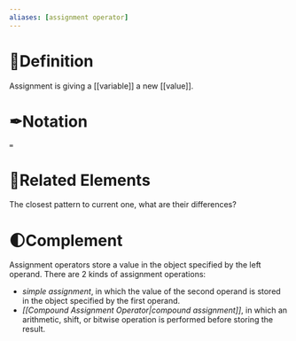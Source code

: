```yaml
---
aliases: [assignment operator]
---
```

# 📝Definition
Assignment is giving a [[variable]] a new [[value]].


# ✒Notation
`=`

# 🧬Related Elements
The closest pattern to current one, what are their differences?

# 🌓Complement
Assignment operators store a value in the object specified by the left operand. There are 2 kinds of assignment operations:
-   _simple assignment_, in which the value of the second operand is stored in the object specified by the first operand.
-   _[[Compound Assignment Operator|compound assignment]]_, in which an arithmetic, shift, or bitwise operation is performed before storing the result.